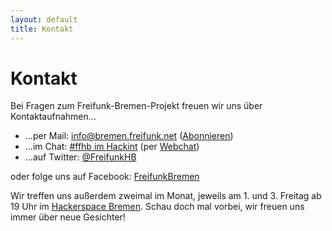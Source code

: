 ```yaml
---
layout: default
title: Kontakt
---
```

Kontakt
=======

Bei Fragen zum Freifunk-Bremen-Projekt freuen wir uns über Kontaktaufnahmen…

* …per Mail: [info@bremen.freifunk.net](mailto:info@bremen.freifunk.net) ([Abonnieren](https://planetcyborg.de/mailman/listinfo/ff-bremen))
* …im Chat: [#ffhb im Hackint](irc://irc.hackint.org/ffhb) (per <a href="https://webirc.hackint.org/#ffhb" target="_blank">Webchat</a>)
* …auf Twitter: [@FreifunkHB](https://twitter.com/FreifunkHB)

oder folge uns auf Facebook: [FreifunkBremen](https://www.facebook.com/FreifunkBremen)

Wir treffen uns außerdem zweimal im Monat, jeweils am 1. und 3. Freitag ab 19 Uhr im [Hackerspace
Bremen](https://www.hackerspace-bremen.de/anfahrt/). Schau doch mal vorbei, wir
freuen uns immer über neue Gesichter!
